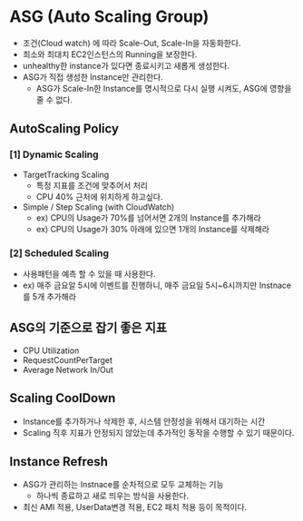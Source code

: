 # ASG (Auto Scaling Group)
- 조건(Cloud watch) 에 따라 Scale-Out, Scale-In을 자동화한다.
- 최소와 최대치 EC2인스턴스의 Running을 보장한다.
- unhealthy한 instance가 있다면 종료시키고 새롭게 생성한다.
- ASG가 직접 생성한 Instance만 관리한다.
  - ASG가 Scale-In한 Instance를 명시적으로 다시 실행 시켜도, ASG에 영향을 줄 수 없다.

## AutoScaling Policy
### [1] Dynamic Scaling
- TargetTracking Scaling
  - 특정 지표를 조건에 맞추어서 처리 
  - CPU 40% 근처에 위치하게 하고싶다.
- Simple / Step Scaling (with CloudWatch)
  - ex) CPU의 Usage가 70%를 넘어서면 2개의 Instance를 추가해라
  - ex) CPU의 Usage가 30% 아래에 있으면 1개의 Instance를 삭제해라

### [2] Scheduled Scaling
- 사용패턴을 예측 할 수 있을 때 사용한다.
- ex) 매주 금요알 5시에 이벤트를 진행하니, 매주 금요일 5시~6시까지만 Instnace를 5개 추가해라

## ASG의 기준으로 잡기 좋은 지표
- CPU Utilization
- RequestCountPerTarget
- Average Network In/Out

## Scaling CoolDown
- Instance를 추가하거나 삭제한 후, 시스템 안정성을 위해서 대기하는 시간
- Scaling 직후 지표가 안정되지 않았는데 추가적인 동작을 수행할 수 있기 때문이다.

## Instance Refresh
- ASG가 관리하는 Instnace를 순차적으로 모두 교체하는 기능
  - 하나씩 종료하고 새로 띄우는 방식을 사용한다.
- 최신 AMI 적용, UserData변경 적용, EC2 패치 적용 등이 목적이다.
